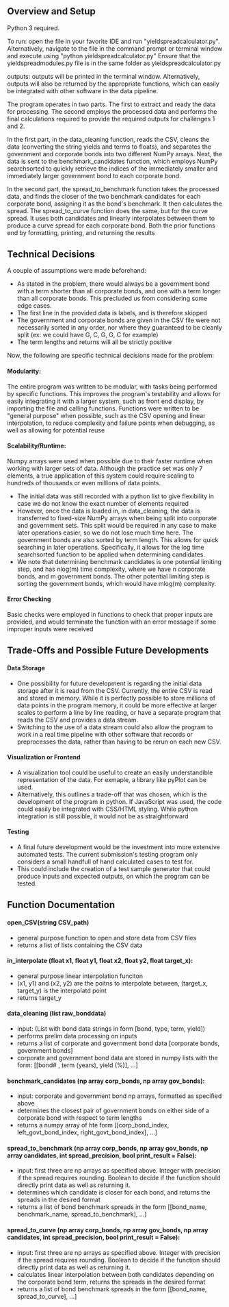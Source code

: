 # 
## Overview and Setup
Python 3 required. 

To run: open the file in your favorite IDE and run "yieldspreadcalculator.py". Alternatively, navigate to the file in the command prompt or terminal window and execute using "python yieldspreadcalculator.py"
Ensure that the yieldspreadmodules.py file is in the same folder as yieldspreadcalculator.py

outputs: outputs will be printed in the terminal window. Alternatively, outputs will also be returned by the appropriate functions, which can easily be integrated with other software in the data pipeline. 

The program operates in two parts. The first to extract and ready the data for processing. The second employs the processed data and performs the final calculations required to provide the required outputs for challenges 1 and 2. 

In the first part, in the data_cleaning function, reads the CSV, cleans the data (converting the string yields and terms to floats), and separates the government and corporate bonds into two different NumPy arrays.
Next, the data is sent to the benchmark_candidates function, which employs NumPy searchsorted to quickly retrieve the indices of the immediately smaller and immediately larger government bond to each corporate bond.

In the second part, the spread_to_benchmark function takes the processed data, and finds the closer of the two benchmark candidates for each corporate bond, assigning it as the bond's benchmark. It then calculates the spread.
The spread_to_curve function does the same, but for the curve spread. It uses both candidates and linearly interpolates between them to produce a curve spread for each corporate bond. 
Both the prior functions end by formatting, printing, and returning the results

## Technical Decisions
A couple of assumptions were made beforehand:
* As stated in the problem, there would always be a government bond with a term shorter than all corporate bonds, and one with a term longer than all corporate bonds. This precluded us from considering some edge cases.
* The first line in the provided data is labels, and is therefore skipped
* The government and corporate bonds are given in the CSV file were not necessarily sorted in any order, nor where they guaranteed to be cleanly split (ex: we could have G, C, G, G, C for example)
* The term lengths and returns will all be strictly positive

Now, the following are specific technical decisions made for the problem:

#### Modularity: 
The entire program was written to be modular, with tasks being performed by specific functions. This improves the program's testability and allows for easily integrating it with a larger system, such as front end display, by importing the file and calling functions.
Functions were written to be "general purpose" when possible, such as the CSV opening and linear interpolation, to reduce complexity and failure points when debugging, as well as allowing for potential reuse

#### Scalability/Runtime:
Numpy arrays were used when possible due to their faster runtime when working with larger sets of data. Although the practice set was only 7 elements, a true application of this system could require scaling to hundreds of thousands or even millions of data points.
* The initial data was still recorded with a python list to give flexibility in case we do not know the exact number of elements required
* However, once the data is loaded in, in data_cleaning, the data is transferred to fixed-size NumPy arrays when being split into corporate and government sets. This split would be required in any case to make later operations easier, so we do not lose much time here.
The government bonds are also sorted by term length. This allows for quick searching in later operations. Specifically, it allows for the log time searchsorted function to be applied when determining candidates. 
* We note that determining benchmark candidates is one potential limiting step, and has nlog(m) time complexity, where we have n corporate bonds, and m government bonds. The other potential limiting step is sorting the government bonds, which would have mlog(m) complexity.

#### Error Checking
Basic checks were employed in functions to check that proper inputs are provided, and would terminate the function with an error message if some improper inputs were received

## Trade-Offs and Possible Future Developments
#### Data Storage
* One possibility for future development is regarding the initial data storage after it is read from the CSV. Currently, the entire CSV is read and stored in memory. While it is perfectly possible to store millions of data points in the program memory, it could be more effective at larger scales to perform a line by line reading, or have a separate program that reads the CSV and provides a data stream.
* Switching to the use of a data stream could also allow the program to work in a real time pipeline with other software that records or preprocesses the data, rather than having to be rerun on each new CSV.

#### Visualization or Frontend
* A visualization tool could be useful to create an easily understandible representation of the data. For exmaple, a library like pyPlot can be used.
* Alternatively, this outlines a trade-off that was chosen, which is the development of the program in python. If JavaScript was used, the code could easily be integrated with CSS/HTML styling. While python integration is still possible, it would not be as straightforward

#### Testing
* A final future development would be the investment into more extensive automated tests. The current submission's testing program only considers a small handfull of hand calculated cases to test for.
* This could include the creation of a test sample generator that could produce inputs and expected outputs, on which the program can be tested.

## Function Documentation
#### open_CSV(string CSV_path)
* general purpose function to open and store data from CSV files
* returns a list of lists containing the CSV data

#### in_interpolate (float x1, float y1, float x2, float y2, float target_x):
* general purpose linear interpolation funciton
* (x1, y1) and (x2, y2) are the poitns to interpolate between, (target_x, target_y) is the interpolatd point
* returns target_y

#### data_cleaning (list raw_bonddata)
* input: (List with bond data strings in form [bond, type, term, yield])
* performs prelim data processing on inputs
* returns a list of corporate and government bond data [corporate bonds, government bonds]
* corporate and government bond data are stored in numpy lists with the form: [[bond# , term (years), yield (%)], ...]

#### benchmark_candidates (np array corp_bonds, np array gov_bonds):
* input: corporate and government bond np arrays, formatted as specified above
* determines the closest pair of government bonds on either side of a corporate bond with respect to term lengths
* returns a numpy array of hte form [[corp_bond_index, left_govt_bond_index, right_govt_bond_index], ...]

#### spread_to_benchmark (np array corp_bonds, np array gov_bonds, np array candidates, int spread_precision, bool print_result = False):
* input: first three are np arrays as specified above. Integer with precision if the spread requires rounding. Boolean to decide if the function should directly print data as well as returning it.
* determines which candidate is closer for each bond, and returns the spreads in the desired format
* returns a list of bond benchmark spreads in the form [[bond_name, benchmark_name, spread_to_benchmark], ...]

#### spread_to_curve (np array corp_bonds, np array gov_bonds, np array candidates, int spread_precision, bool print_result = False):
* input: first three are np arrays as specified above. Integer with precision if the spread requires rounding. Boolean to decide if the function should directly print data as well as returning it.
* calculates linear interpolation between both candidates depending on the corporate bond term, returns the spreads in the desired format
* returns a list of bond benchmark spreads in the form [[bond_name, spread_to_curve], ...]
